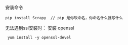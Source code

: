 安装命令

```
pip install Scrapy  // pip 是你软命名，你命名什么就写什么
```

无法遇到ssl安装时： 安装 openssl

```
 yum install -y openssl-devel
```



